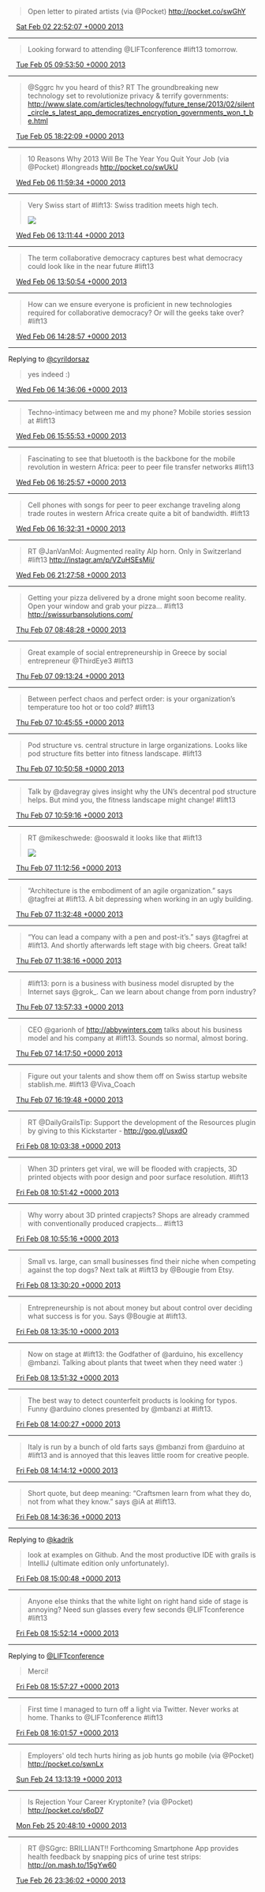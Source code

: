 > Open letter to pirated artists (via @Pocket) http://pocket.co/swGhY

<img src="media/tweet.ico" width="12" /> [Sat Feb 02 22:52:07 +0000 2013](https://twitter.com/maiertech/status/297839847249428480)

----

> Looking forward to attending @LIFTconference #lift13 tomorrow.

<img src="media/tweet.ico" width="12" /> [Tue Feb 05 09:53:50 +0000 2013](https://twitter.com/maiertech/status/298731147045777408)

----

> @Sggrc hv you heard of this? RT The groundbreaking new technology set to revolutionize privacy &amp; terrify governments: http://www.slate.com/articles/technology/future_tense/2013/02/silent_circle_s_latest_app_democratizes_encryption_governments_won_t_be.html

<img src="media/tweet.ico" width="12" /> [Tue Feb 05 18:22:09 +0000 2013](https://twitter.com/maiertech/status/298859070834757632)

----

> 10 Reasons Why 2013 Will Be The Year You Quit Your Job (via @Pocket) #longreads http://pocket.co/swUkU

<img src="media/tweet.ico" width="12" /> [Wed Feb 06 11:59:34 +0000 2013](https://twitter.com/maiertech/status/299125176417779713)

----

> Very Swiss start of #lift13: Swiss tradition meets high tech. 
> 
> ![](media/299143339981303809-BCbFSGTCcAAJMTl.jpg)

<img src="media/tweet.ico" width="12" /> [Wed Feb 06 13:11:44 +0000 2013](https://twitter.com/maiertech/status/299143339981303809)

----

> The term collaborative democracy captures best what democracy could look like in the near future #lift13

<img src="media/tweet.ico" width="12" /> [Wed Feb 06 13:50:54 +0000 2013](https://twitter.com/maiertech/status/299153196327247872)

----

> How can we ensure everyone is proficient in new technologies required for collaborative democracy? Or will the geeks take over? #lift13

<img src="media/tweet.ico" width="12" /> [Wed Feb 06 14:28:57 +0000 2013](https://twitter.com/maiertech/status/299162773005418496)

----

Replying to [@cyrildorsaz](https://twitter.com/cyrildorsaz/status/299163168922533890)

> yes indeed :)

<img src="media/tweet.ico" width="12" /> [Wed Feb 06 14:36:06 +0000 2013](https://twitter.com/maiertech/status/299164569409032193)

----

> Techno-intimacy between me and my phone? Mobile stories session at #lift13

<img src="media/tweet.ico" width="12" /> [Wed Feb 06 15:55:53 +0000 2013](https://twitter.com/maiertech/status/299184647361937408)

----

> Fascinating to see that bluetooth is the backbone for the mobile revolution in western Africa: peer to peer file transfer networks #lift13

<img src="media/tweet.ico" width="12" /> [Wed Feb 06 16:25:57 +0000 2013](https://twitter.com/maiertech/status/299192213844418560)

----

> Cell phones with songs for peer to peer exchange traveling along trade routes in western Africa create quite a bit of bandwidth. #lift13

<img src="media/tweet.ico" width="12" /> [Wed Feb 06 16:32:31 +0000 2013](https://twitter.com/maiertech/status/299193866538606592)

----

> RT @JanVanMol: Augmented reality Alp horn. Only in Switzerland #lift13 http://instagr.am/p/VZuHSEsMij/

<img src="media/tweet.ico" width="12" /> [Wed Feb 06 21:27:58 +0000 2013](https://twitter.com/maiertech/status/299268221704491008)

----

> Getting your pizza delivered by a drone might soon become reality. Open your window and grab your pizza... #lift13 http://swissurbansolutions.com/

<img src="media/tweet.ico" width="12" /> [Thu Feb 07 08:48:28 +0000 2013](https://twitter.com/maiertech/status/299439475564613632)

----

> Great example of social entrepreneurship in Greece by social entrepreneur @ThirdEye3 #lift13

<img src="media/tweet.ico" width="12" /> [Thu Feb 07 09:13:24 +0000 2013](https://twitter.com/maiertech/status/299445748255301632)

----

> Between perfect chaos and perfect order: is your organization’s temperature too hot or too cold? #lift13

<img src="media/tweet.ico" width="12" /> [Thu Feb 07 10:45:55 +0000 2013](https://twitter.com/maiertech/status/299469029570117633)

----

> Pod structure vs. central structure in large organizations. Looks like pod structure fits better into fitness landscape. #lift13

<img src="media/tweet.ico" width="12" /> [Thu Feb 07 10:50:58 +0000 2013](https://twitter.com/maiertech/status/299470300750426113)

----

> Talk by @davegray gives insight why the UN’s decentral pod structure helps. But mind you, the fitness landscape might change! #lift13

<img src="media/tweet.ico" width="12" /> [Thu Feb 07 10:59:16 +0000 2013](https://twitter.com/maiertech/status/299472388674965505)

----

> RT @mikeschwede: @ooswald it looks like that #lift13 
> 
> ![](media/299475829489016832-BCfzZXcCYAAYMUo.png)

<img src="media/tweet.ico" width="12" /> [Thu Feb 07 11:12:56 +0000 2013](https://twitter.com/maiertech/status/299475829489016832)

----

> “Architecture is the embodiment of an agile organization.” says @tagfrei at #lift13. A bit depressing when working in an ugly building.

<img src="media/tweet.ico" width="12" /> [Thu Feb 07 11:32:48 +0000 2013](https://twitter.com/maiertech/status/299480828860325888)

----

> “You can lead a company with a pen and post-it’s.” says @tagfrei at #lift13. And shortly afterwards left stage with big cheers. Great talk!

<img src="media/tweet.ico" width="12" /> [Thu Feb 07 11:38:16 +0000 2013](https://twitter.com/maiertech/status/299482205875490816)

----

> #lift13: porn is a business with business model disrupted by the Internet says @grok_. Can we learn about change from porn industry?

<img src="media/tweet.ico" width="12" /> [Thu Feb 07 13:57:33 +0000 2013](https://twitter.com/maiertech/status/299517258965864448)

----

> CEO @garionh of http://abbywinters.com talks about his business model and his company at #lift13. Sounds so normal, almost boring.

<img src="media/tweet.ico" width="12" /> [Thu Feb 07 14:17:50 +0000 2013](https://twitter.com/maiertech/status/299522360300670976)

----

> Figure out your talents and show them off on Swiss startup website stablish.me. #lift13 @Viva_Coach

<img src="media/tweet.ico" width="12" /> [Thu Feb 07 16:19:48 +0000 2013](https://twitter.com/maiertech/status/299553057304354816)

----

> RT @DailyGrailsTip: Support the development of the Resources plugin by giving to this Kickstarter - http://goo.gl/usxdO

<img src="media/tweet.ico" width="12" /> [Fri Feb 08 10:03:38 +0000 2013](https://twitter.com/maiertech/status/299820776499064832)

----

> When 3D printers get viral, we will be flooded with crapjects, 3D printed objects with poor design and poor surface resolution. #lift13

<img src="media/tweet.ico" width="12" /> [Fri Feb 08 10:51:42 +0000 2013](https://twitter.com/maiertech/status/299832873651929088)

----

> Why worry about 3D printed crapjects? Shops are already crammed with conventionally produced crapjects… #lift13

<img src="media/tweet.ico" width="12" /> [Fri Feb 08 10:55:16 +0000 2013](https://twitter.com/maiertech/status/299833772034101248)

----

> Small vs. large, can small businesses find their niche when competing against the top dogs? Next talk at #lift13 by @Bougie from Etsy.

<img src="media/tweet.ico" width="12" /> [Fri Feb 08 13:30:20 +0000 2013](https://twitter.com/maiertech/status/299872794395697154)

----

> Entrepreneurship is not about money but about control over deciding what success is for you. Says @Bougie at #lift13.

<img src="media/tweet.ico" width="12" /> [Fri Feb 08 13:35:10 +0000 2013](https://twitter.com/maiertech/status/299874011310067712)

----

> Now on stage at #lift13: the Godfather of @arduino, his excellency @mbanzi. Talking about plants that tweet when they need water :)

<img src="media/tweet.ico" width="12" /> [Fri Feb 08 13:51:32 +0000 2013](https://twitter.com/maiertech/status/299878130506682368)

----

> The best way to detect counterfeit products is looking for typos. Funny @arduino clones presented by @mbanzi  at #lift13.

<img src="media/tweet.ico" width="12" /> [Fri Feb 08 14:00:27 +0000 2013](https://twitter.com/maiertech/status/299880376011214848)

----

> Italy is run by a bunch of old farts says @mbanzi from @arduino at #lift13 and is annoyed that this leaves little room for creative people.

<img src="media/tweet.ico" width="12" /> [Fri Feb 08 14:14:12 +0000 2013](https://twitter.com/maiertech/status/299883835720626176)

----

> Short quote, but deep meaning: “Craftsmen learn from what they do, not from what they know.” says @iA at #lift13.

<img src="media/tweet.ico" width="12" /> [Fri Feb 08 14:36:36 +0000 2013](https://twitter.com/maiertech/status/299889470440878080)

----

Replying to [@kadrik](https://twitter.com/kadrik/status/299892296395132928)

> look at examples on Github. And the most productive IDE with grails is IntelliJ (ultimate edition only unfortunately).

<img src="media/tweet.ico" width="12" /> [Fri Feb 08 15:00:48 +0000 2013](https://twitter.com/maiertech/status/299895562885550080)

----

> Anyone else thinks that the white light on right hand side of stage is annoying? Need sun glasses every few seconds @LIFTconference #lift13

<img src="media/tweet.ico" width="12" /> [Fri Feb 08 15:52:14 +0000 2013](https://twitter.com/maiertech/status/299908505601728513)

----

Replying to [@LIFTconference](https://twitter.com/LIFTconference/status/299908938479071233)

> Merci!

<img src="media/tweet.ico" width="12" /> [Fri Feb 08 15:57:27 +0000 2013](https://twitter.com/maiertech/status/299909819295485952)

----

> First time I managed to turn off a light via Twitter. Never works at home. Thanks to @LIFTconference #lift13

<img src="media/tweet.ico" width="12" /> [Fri Feb 08 16:01:57 +0000 2013](https://twitter.com/maiertech/status/299910951350722561)

----

> Employers' old tech hurts hiring as job hunts go mobile (via @Pocket) http://pocket.co/swnLx

<img src="media/tweet.ico" width="12" /> [Sun Feb 24 13:13:19 +0000 2013](https://twitter.com/maiertech/status/305666717227556864)

----

> Is Rejection Your Career Kryptonite? (via @Pocket) http://pocket.co/s6oD7

<img src="media/tweet.ico" width="12" /> [Mon Feb 25 20:48:10 +0000 2013](https://twitter.com/maiertech/status/306143575043878912)

----

> RT @SGgrc: BRILLIANT!! Forthcoming Smartphone App provides health feedback by snapping pics of urine test strips: http://on.mash.to/15gYw60

<img src="media/tweet.ico" width="12" /> [Tue Feb 26 23:36:02 +0000 2013](https://twitter.com/maiertech/status/306548207431852033)